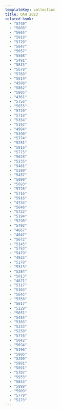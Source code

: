 ```yaml
---
templateKey: collection
title: OAH 2023
related_book:
  - "5740"
  - "5808"
  - "5665"
  - "5818"
  - "5729"
  - "5647"
  - "5057"
  - "5508"
  - "5491"
  - "5815"
  - "5678"
  - "5768"
  - "5619"
  - "4508"
  - "5862"
  - "5805"
  - "4361"
  - "5756"
  - "5655"
  - "5720"
  - "5718"
  - "5354"
  - "5192"
  - "4994"
  - "5390"
  - "5774"
  - "5251"
  - "5816"
  - "5775"
  - "5628"
  - "5235"
  - "5481"
  - "5389"
  - "5457"
  - "5099"
  - "5693"
  - "5726"
  - "5716"
  - "5916"
  - "4734"
  - "5646"
  - "5722"
  - "5194"
  - "5290"
  - "5792"
  - "4667"
  - "4047"
  - "5672"
  - "5145"
  - "5793"
  - "5479"
  - "4935"
  - "5178"
  - "5313"
  - "5284"
  - "5013"
  - "4671"
  - "5317"
  - "5103"
  - "5645"
  - "5358"
  - "5617"
  - "5229"
  - "5651"
  - "5485"
  - "5303"
  - "5233"
  - "5250"
  - "5776"
  - "5042"
  - "5694"
  - "5196"
  - "5806"
  - "5200"
  - "5881"
  - "5891"
  - "5707"
  - "5933"
  - "5843"
  - "5898"
  - "5909"
  - "5779"
  - "5273"
---
```

